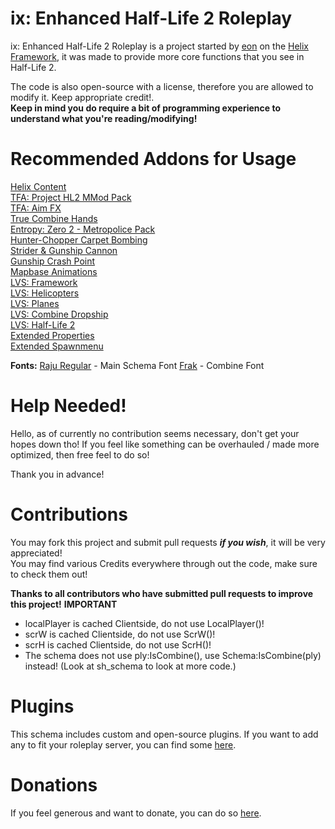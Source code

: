 # ix: Enhanced Half-Life 2 Roleplay
ix: Enhanced Half-Life 2 Roleplay is a project started by [eon](https://github.com/bloodycop7) on the [Helix Framework](https://github.com/NebulousCloud/helix), it was made to provide more core functions that you see in Half-Life 2.

The code is also open-source with a license, therefore you are allowed to modify it. Keep appropriate credit!.\
**Keep in mind you do require a bit of programming experience to understand what you're reading/modifying!**
# Recommended Addons for Usage
[Helix Content](https://steamcommunity.com/sharedfiles/filedetails/?id=1267236756)\
[TFA: Project HL2 MMod Pack](https://steamcommunity.com/sharedfiles/filedetails/?id=2665902404)\
[TFA: Aim FX](https://steamcommunity.com/sharedfiles/filedetails/?id=2834386148)\
[True Combine Hands](https://steamcommunity.com/sharedfiles/filedetails/?id=2860571852)\
[Entropy: Zero 2 - Metropolice Pack](https://steamcommunity.com/sharedfiles/filedetails/?id=2854473898)\
[Hunter-Chopper Carpet Bombing](https://steamcommunity.com/sharedfiles/filedetails/?id=466842084)\
[Strider & Gunship Cannon](https://steamcommunity.com/sharedfiles/filedetails/?id=464423406)\
[Gunship Crash Point](https://steamcommunity.com/sharedfiles/filedetails/?id=463144341)\
[Mapbase Animations](https://steamcommunity.com/sharedfiles/filedetails/?id=3063666429)\
[LVS: Framework](https://steamcommunity.com/workshop/filedetails/?id=2912816023)\
[LVS: Helicopters](https://steamcommunity.com/workshop/filedetails/?id=2912816023)\
[LVS: Planes](https://steamcommunity.com/sharedfiles/filedetails/?id=2912826012)\
[LVS: Combine Dropship](https://steamcommunity.com/sharedfiles/filedetails/?id=2989323409&searchtext=)\
[LVS: Half-Life 2](https://steamcommunity.com/sharedfiles/filedetails/?id=3028357706)\
[Extended Properties](https://steamcommunity.com/sharedfiles/filedetails/?id=104607712)\
[Extended Spawnmenu](https://steamcommunity.com/sharedfiles/filedetails/?id=104603291)

**Fonts:**
[Raju Regular](https://www.onlinewebfonts.com/download/ab87eec92788f9572b9c13028bf2edb6) - Main Schema Font
[Frak](https://fontmeme.com/fonts/frak-font/) - Combine Font

# Help Needed!
Hello, as of currently no contribution seems necessary, don't get your hopes down tho! If you feel like something can be overhauled / made more optimized, then free feel to do so!

Thank you in advance!
# Contributions
You may fork this project and submit pull requests ***if you wish***, it will be very appreciated!\
You may find various Credits everywhere through out the code, make sure to check them out!

**Thanks to all contributors who have submitted pull requests to improve this project!**
**IMPORTANT**
- localPlayer is cached Clientside, do not use LocalPlayer()!
- scrW is cached Clientside, do not use ScrW()!
- scrH is cached Clientside, do not use ScrH()!
- The schema does not use ply:IsCombine(), use Schema:IsCombine(ply) instead! (Look at sh_schema to look at more code.)

# Plugins
This schema includes custom and open-source plugins.
If you want to add any to fit your roleplay server, you can find some [here](https://plugins.gethelix.co/all/).
# Donations
If you feel generous and want to donate, you can do so [here](https://paypal.me/theb3ta).
